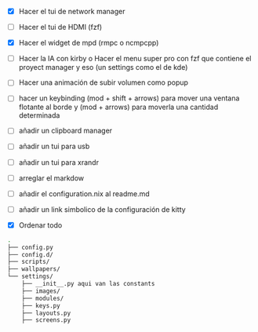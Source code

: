 + [X] Hacer el tui de network manager
+ [ ] Hacer el tui de HDMI (fzf)
+ [X] Hacer el widget de mpd (rmpc o ncmpcpp)
+ [ ] Hacer la IA con kirby o Hacer el menu super pro con fzf que contiene el proyect manager y eso (un settings como el de kde)
+ [ ] Hacer una animación de subir volumen como popup
+ [ ] hacer un keybinding (mod + shift + arrows) para mover una ventana flotante al borde y (mod + arrows) para moverla una cantidad determinada
+ [ ] añadir un clipboard manager
+ [ ] añadir un tui para usb
+ [ ] añadir un tui para xrandr
+ [ ] arreglar el markdow
+ [ ] añadir el configuration.nix al readme.md
+ [ ] añadir un link simbolico de la configuración de kitty

+ [X] Ordenar todo
``` bash
.
├── config.py
├── config.d/
├── scripts/
├── wallpapers/
└── settings/
    ├── __init__.py aqui van las constants
    ├── images/
    ├── modules/
    ├── keys.py
    ├── layouts.py
    ├── screens.py
```

